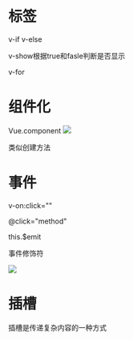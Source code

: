 
# 标签
v-if
v-else

v-show根据true和fasle判断是否显示

v-for

# 组件化
Vue.component
![](https://raw.githubusercontent.com/1990frog/imagebed/default/1610694046_20200527210316196_469551613.png)

类似创建方法

# 事件
v-on:click=""

@click="method"

this.$emit

事件修饰符
<a v-on:click.stop="xxx"></a>

![](https://raw.githubusercontent.com/1990frog/imagebed/default/1610694046_20200527211526978_1183500685.png)

# 插槽
插槽是传递复杂内容的一种方式